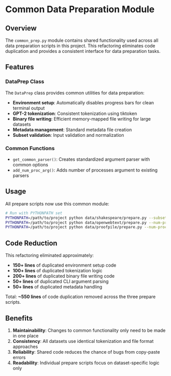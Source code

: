 # Common Data Preparation Module

## Overview

The `common_prep.py` module contains shared functionality used across all data preparation scripts in this project. This refactoring eliminates code duplication and provides a consistent interface for data preparation tasks.

## Features

### DataPrep Class

The `DataPrep` class provides common utilities for data preparation:

- **Environment setup**: Automatically disables progress bars for clean terminal output
- **GPT-2 tokenization**: Consistent tokenization using tiktoken 
- **Binary file writing**: Efficient memory-mapped file writing for large datasets
- **Metadata management**: Standard metadata file creation
- **Subset validation**: Input validation and normalization

### Common Functions

- `get_common_parser()`: Creates standardized argument parser with common options
- `add_num_proc_arg()`: Adds number of processes argument to existing parsers

## Usage

All prepare scripts now use this common module:

```bash
# Run with PYTHONPATH set
PYTHONPATH=/path/to/project python data/shakespeare/prepare.py --subset 0.1
PYTHONPATH=/path/to/project python data/openwebtext/prepare.py --num-proc 4 --subset 0.001
PYTHONPATH=/path/to/project python data/proofpile/prepare.py --num-proc 8 --subset 0.000002
```

## Code Reduction

This refactoring eliminated approximately:
- **150+ lines** of duplicated environment setup code
- **100+ lines** of duplicated tokenization logic
- **200+ lines** of duplicated binary file writing code
- **50+ lines** of duplicated CLI argument parsing
- **50+ lines** of duplicated metadata handling

Total: **~550 lines** of code duplication removed across the three prepare scripts.

## Benefits

1. **Maintainability**: Changes to common functionality only need to be made in one place
2. **Consistency**: All datasets use identical tokenization and file format approaches
3. **Reliability**: Shared code reduces the chance of bugs from copy-paste errors
4. **Readability**: Individual prepare scripts focus on dataset-specific logic only 